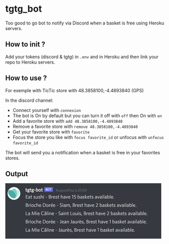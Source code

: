 # tgtg_bot

Too good to go bot to notify via Discord when a basket is free using Heroku servers.

## How to init ?

Add your tokens (discord & tgtg) in `.env` and in Heroku and then link your repo to Heroku servers.

## How to use ?

For exemple with TicTic store with 48.3858100,-4.4893840 (GPS)

In the discord channel:
- Connect yourself with `connexion`
- The bot is On by default but you can turn it off with `off` then On with `on`
- Add a favorite store with `add 48.3858100,-4.4893840`
- Remove a favorite store with `remove 48.3858100,-4.4893840`
- Get your favorite store with `favorite`
- Focus the store you like with `focus favorite_id` or unfocus with `unfocus favorite_id`

The bot will send you a notification when a basket is free in your favorites stores.

## Output

![alt text](https://github.com/ThomasCochou/TooGoodToGo_Discord_Bot/blob/main/exemple%20screen.png?raw=true)
